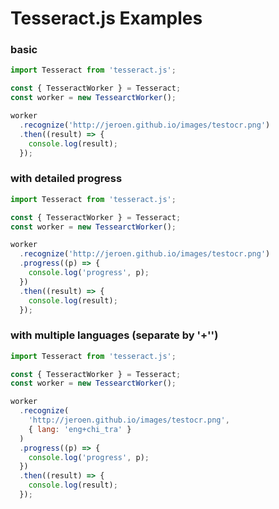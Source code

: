 # Tesseract.js Examples

### basic

```javascript
import Tesseract from 'tesseract.js';

const { TesseractWorker } = Tesseract;
const worker = new TessearctWorker();

worker
  .recognize('http://jeroen.github.io/images/testocr.png')
  .then((result) => {
    console.log(result);
  });
```

### with detailed progress 

```javascript
import Tesseract from 'tesseract.js';

const { TesseractWorker } = Tesseract;
const worker = new TessearctWorker();

worker
  .recognize('http://jeroen.github.io/images/testocr.png')
  .progress((p) => {
    console.log('progress', p);
  })
  .then((result) => {
    console.log(result);
  });
```

### with multiple languages (separate by '+'')

```javascript
import Tesseract from 'tesseract.js';

const { TesseractWorker } = Tesseract;
const worker = new TessearctWorker();

worker
  .recognize(
    'http://jeroen.github.io/images/testocr.png',
    { lang: 'eng+chi_tra' }
  )
  .progress((p) => {
    console.log('progress', p);
  })
  .then((result) => {
    console.log(result);
  });
```
